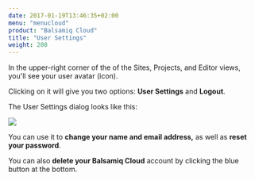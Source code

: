 ```yaml
---
date: 2017-01-19T13:46:35+02:00
menu: "menucloud"
product: "Balsamiq Cloud"
title: "User Settings"
weight: 200
---
```


In the upper-right corner of the of the Sites, Projects, and Editor views, you'll see your user avatar (icon). 

Clicking on it will give you two options: **User Settings** and **Logout**.

The User Settings dialog looks like this:

![](//media.balsamiq.com/img/support/docs/cloud/user-settings.png)

You can use it to **change your name and email address,** as well as **reset your password**.

You can also **delete your Balsamiq Cloud** account by clicking the blue button at the bottom.


